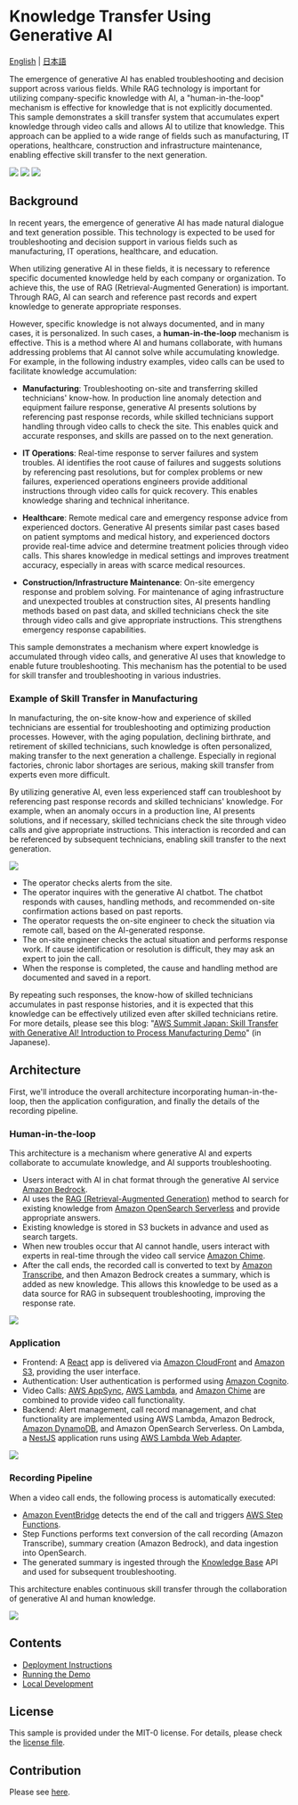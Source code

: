 # Knowledge Transfer Using Generative AI

[English](./README-en.md) | [日本語](./README.md)

The emergence of generative AI has enabled troubleshooting and decision support across various fields. While RAG technology is important for utilizing company-specific knowledge with AI, a "human-in-the-loop" mechanism is effective for knowledge that is not explicitly documented. This sample demonstrates a skill transfer system that accumulates expert knowledge through video calls and allows AI to utilize that knowledge. This approach can be applied to a wide range of fields such as manufacturing, IT operations, healthcare, construction and infrastructure maintenance, enabling effective skill transfer to the next generation.

![](./docs/imgs/human-in-the-loop.png)
![](./docs/imgs/screen1.png)
![](./docs/imgs/screen2.png)

## Background

In recent years, the emergence of generative AI has made natural dialogue and text generation possible. This technology is expected to be used for troubleshooting and decision support in various fields such as manufacturing, IT operations, healthcare, and education.

When utilizing generative AI in these fields, it is necessary to reference specific documented knowledge held by each company or organization. To achieve this, the use of RAG (Retrieval-Augmented Generation) is important. Through RAG, AI can search and reference past records and expert knowledge to generate appropriate responses.

However, specific knowledge is not always documented, and in many cases, it is personalized. In such cases, a **human-in-the-loop** mechanism is effective. This is a method where AI and humans collaborate, with humans addressing problems that AI cannot solve while accumulating knowledge. For example, in the following industry examples, video calls can be used to facilitate knowledge accumulation:

- **Manufacturing**: Troubleshooting on-site and transferring skilled technicians' know-how. In production line anomaly detection and equipment failure response, generative AI presents solutions by referencing past response records, while skilled technicians support handling through video calls to check the site. This enables quick and accurate responses, and skills are passed on to the next generation.

- **IT Operations**: Real-time response to server failures and system troubles. AI identifies the root cause of failures and suggests solutions by referencing past resolutions, but for complex problems or new failures, experienced operations engineers provide additional instructions through video calls for quick recovery. This enables knowledge sharing and technical inheritance.

- **Healthcare**: Remote medical care and emergency response advice from experienced doctors. Generative AI presents similar past cases based on patient symptoms and medical history, and experienced doctors provide real-time advice and determine treatment policies through video calls. This shares knowledge in medical settings and improves treatment accuracy, especially in areas with scarce medical resources.

- **Construction/Infrastructure Maintenance**: On-site emergency response and problem solving. For maintenance of aging infrastructure and unexpected troubles at construction sites, AI presents handling methods based on past data, and skilled technicians check the site through video calls and give appropriate instructions. This strengthens emergency response capabilities.

This sample demonstrates a mechanism where expert knowledge is accumulated through video calls, and generative AI uses that knowledge to enable future troubleshooting. This mechanism has the potential to be used for skill transfer and troubleshooting in various industries.

### Example of Skill Transfer in Manufacturing

In manufacturing, the on-site know-how and experience of skilled technicians are essential for troubleshooting and optimizing production processes. However, with the aging population, declining birthrate, and retirement of skilled technicians, such knowledge is often personalized, making transfer to the next generation a challenge. Especially in regional factories, chronic labor shortages are serious, making skill transfer from experts even more difficult.

By utilizing generative AI, even less experienced staff can troubleshoot by referencing past response records and skilled technicians' knowledge. For example, when an anomaly occurs in a production line, AI presents solutions, and if necessary, skilled technicians check the site through video calls and give appropriate instructions. This interaction is recorded and can be referenced by subsequent technicians, enabling skill transfer to the next generation.

![](./docs/imgs/concept.png)

- The operator checks alerts from the site.
- The operator inquires with the generative AI chatbot. The chatbot responds with causes, handling methods, and recommended on-site confirmation actions based on past reports.
- The operator requests the on-site engineer to check the situation via remote call, based on the AI-generated response.
- The on-site engineer checks the actual situation and performs response work. If cause identification or resolution is difficult, they may ask an expert to join the call.
- When the response is completed, the cause and handling method are documented and saved in a report.

By repeating such responses, the know-how of skilled technicians accumulates in past response histories, and it is expected that this knowledge can be effectively utilized even after skilled technicians retire. For more details, please see this blog: "[AWS Summit Japan: Skill Transfer with Generative AI! Introduction to Process Manufacturing Demo](https://aws.amazon.com/jp/blogs/news/aws-summit-japan-2024-generative-ai-demo-for-process-manufacturing/)" (in Japanese).

## Architecture

First, we'll introduce the overall architecture incorporating human-in-the-loop, then the application configuration, and finally the details of the recording pipeline.

### Human-in-the-loop

This architecture is a mechanism where generative AI and experts collaborate to accumulate knowledge, and AI supports troubleshooting.

- Users interact with AI in chat format through the generative AI service [Amazon Bedrock](https://aws.amazon.com/bedrock/).
- AI uses the [RAG (Retrieval-Augmented Generation)](https://aws.amazon.com/what-is/retrieval-augmented-generation/) method to search for existing knowledge from [Amazon OpenSearch Serverless](https://aws.amazon.com/opensearch-service/features/serverless/) and provide appropriate answers.
- Existing knowledge is stored in S3 buckets in advance and used as search targets.
- When new troubles occur that AI cannot handle, users interact with experts in real-time through the video call service [Amazon Chime](https://aws.amazon.com/chime/).
- After the call ends, the recorded call is converted to text by [Amazon Transcribe](https://aws.amazon.com/transcribe/), and then Amazon Bedrock creates a summary, which is added as new knowledge. This allows this knowledge to be used as a data source for RAG in subsequent troubleshooting, improving the response rate.

![](./docs/imgs/arch-overview.png)

### Application

- Frontend: A [React](https://react.dev/) app is delivered via [Amazon CloudFront](https://aws.amazon.com/cloudfront/) and [Amazon S3](https://aws.amazon.com/s3/), providing the user interface.
- Authentication: User authentication is performed using [Amazon Cognito](https://aws.amazon.com/cognito/).
- Video Calls: [AWS AppSync](https://aws.amazon.com/appsync/), [AWS Lambda](https://aws.amazon.com/lambda/), and [Amazon Chime](https://aws.amazon.com/chime/) are combined to provide video call functionality.
- Backend: Alert management, call record management, and chat functionality are implemented using AWS Lambda, Amazon Bedrock, [Amazon DynamoDB](https://aws.amazon.com/dynamodb/), and Amazon OpenSearch Serverless. On Lambda, a [NestJS](https://nestjs.com/) application runs using [AWS Lambda Web Adapter](https://github.com/awslabs/aws-lambda-web-adapter).

![](./docs/imgs/arch-app.png)

### Recording Pipeline

When a video call ends, the following process is automatically executed:

- [Amazon EventBridge](https://aws.amazon.com/eventbridge/) detects the end of the call and triggers [AWS Step Functions](https://aws.amazon.com/step-functions/).
- Step Functions performs text conversion of the call recording (Amazon Transcribe), summary creation (Amazon Bedrock), and data ingestion into OpenSearch.
- The generated summary is ingested through the [Knowledge Base](https://docs.aws.amazon.com/bedrock/latest/userguide/knowledge-base.html) API and used for subsequent troubleshooting.

This architecture enables continuous skill transfer through the collaboration of generative AI and human knowledge.

![](./docs/imgs/arch-video-pipeline.png)

## Contents

- [Deployment Instructions](./docs/deploy_en.md)
- [Running the Demo](./docs/run_demo_en.md)
- [Local Development](./docs/dev_local_en.md)

## License

This sample is provided under the MIT-0 license. For details, please check the [license file](./LICENSE).

## Contribution

Please see [here](./CONTRIBUTING.md).

